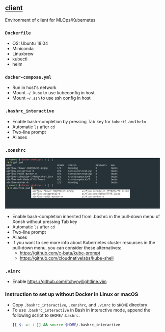 ## [client](https://github.com/Minyus/ml_config/tree/master/client)
Environment of client for MLOps/Kubernetes


### `Dockerfile`
  - OS: Ubuntu 18.04
  - Miniconda
  - Linuxbrew
  - kubectl
  - helm

### `docker-compose.yml`
  - Run in host's network
  - Mount `~/.kube` to use kubeconfig in host
  - Mount `~/.ssh` to use ssh config in host

### `.bashrc_interactive`
  - Enable bash-completion by pressing Tab key for `kubectl` and `helm`
  - Automatic `ls` after `cd`
  - Two-line prompt
  - Aliases

### `.xonshrc`
  ![kubectl_in_Xonsh](https://github.com/Minyus/ml_config/blob/master/client/img/kubectl_in_Xonsh.png)
  - Enable bash-completion inherited from .bashrc in the pull-down menu of Xonsh without pressing Tab key 
  - Automatic `ls` after `cd`
  - Two-line prompt
  - Aliases
  - If you want to see more info about Kubernetes cluster resources in the pull-down menu, you can consider these alternatives:
    - https://github.com/c-bata/kube-prompt
    - https://github.com/cloudnativelabs/kube-shell

### `.vimrc`
  - Enable https://github.com/itchyny/lightline.vim

### Instruction to set up without Docker in Linux or macOS
  - Copy `.bashrc_interactive`, `.xonshrc`, and `.vimrc` to `$HOME` directory
  - To use `.bashrc_interactive` in Bash in interactive mode, append the following script to `$HOME/.bashrc`.
    ```bash
    [[ $- =~ i ]] && source $HOME/.bashrc_interactive
    ```